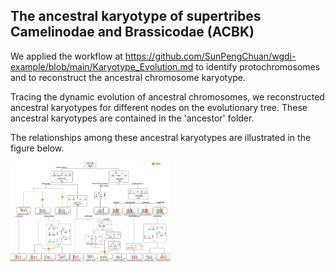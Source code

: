## The ancestral karyotype of supertribes Camelinodae and Brassicodae (ACBK)

We applied the workflow at https://github.com/SunPengChuan/wgdi-example/blob/main/Karyotype_Evolution.md to identify protochromosomes and to reconstruct the ancestral chromosome karyotype. 

Tracing the dynamic evolution of ancestral chromosomes, we reconstructed ancestral karyotypes for different nodes on the evolutionary tree. These ancestral karyotypes are contained in the 'ancestor' folder.

The relationships among these ancestral karyotypes are illustrated in the figure below.

<img src="ancestors/Figure.png" style="zoom: 25%;" />